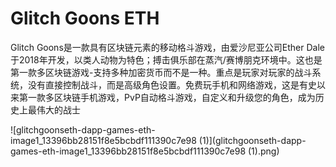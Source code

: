 # Glitch Goons ETH

Glitch Goons是一款具有区块链元素的移动格斗游戏，由爱沙尼亚公司Ether Dale于2018年开发，以类人动物为特色；搏击俱乐部在蒸汽/赛博朋克环境中。这也是第一款多区块链游戏-支持多种加密货币而不是一种。重点是玩家对玩家的战斗系统，没有直接控制战斗，而是高级角色设置。免费玩手机和网络游戏，这是有史以来第一款多区块链手机游戏，PvP自动格斗游戏，自定义和升级您的角色，成为历史上最伟大的战士

![glitchgoonseth-dapp-games-eth-image1_13396bb28151f8e5bcbdf111390c7e98 (1)](glitchgoonseth-dapp-games-eth-image1_13396bb28151f8e5bcbdf111390c7e98 (1).png)
